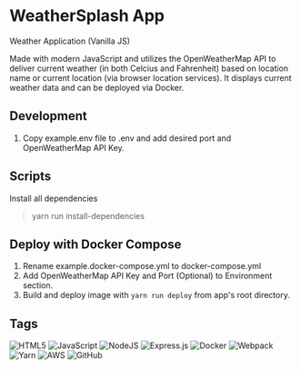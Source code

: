 # WeatherSplash App

Weather Application (Vanilla JS)

Made with modern JavaScript and utilizes the OpenWeatherMap API to deliver current weather (in both Celcius and Fahrenheit) based on location name or current location (via browser location services). It displays current weather data and can be deployed via Docker.

## Development

1. Copy example.env file to .env and add desired port and OpenWeatherMap API Key.

## Scripts

Install all dependencies

> yarn run install-dependencies

## Deploy with Docker Compose

1. Rename example.docker-compose.yml to docker-compose.yml
2. Add OpenWeatherMap API Key and Port (Optional) to Environment section.
3. Build and deploy image with `yarn run deploy` from app's root directory.

## Tags

![HTML5](https://img.shields.io/badge/html5-%23E34F26.svg?style=for-the-badge&logo=html5&logoColor=white)
![JavaScript](https://img.shields.io/badge/javascript-%23323330.svg?style=for-the-badge&logo=javascript&logoColor=%23F7DF1E)
![NodeJS](https://img.shields.io/badge/node.js-6DA55F?style=for-the-badge&logo=node.js&logoColor=white)
![Express.js](https://img.shields.io/badge/express.js-%23404d59.svg?style=for-the-badge&logo=express&logoColor=%2361DAFB)
![Docker](https://img.shields.io/badge/docker-%230db7ed.svg?style=for-the-badge&logo=docker&logoColor=white)
![Webpack](https://img.shields.io/badge/webpack-%238DD6F9.svg?style=for-the-badge&logo=webpack&logoColor=black)
![Yarn](https://img.shields.io/badge/yarn-%232C8EBB.svg?style=for-the-badge&logo=yarn&logoColor=white)
![AWS](https://img.shields.io/badge/AWS-%23FF9900.svg?style=for-the-badge&logo=amazon-aws&logoColor=white)
![GitHub](https://img.shields.io/badge/github-%23121011.svg?style=for-the-badge&logo=github&logoColor=white)
